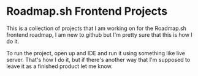 # Roadmap.sh Frontend Projects

This is a collection of projects that I am working on for the Roadmap.sh frontend roadmap, I am new to github but I'm pretty sure that this is how I do it.

To run the project, open up and IDE and run it using something like live server. That's how I do it, but if there's another way that I'm supposed to leave it as a finished product let me know.